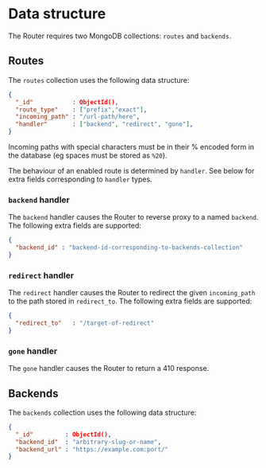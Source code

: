# Data structure

The Router requires two MongoDB collections: `routes` and `backends`.

## Routes

The `routes` collection uses the following data structure:

```json
{
  "_id"           : ObjectId(),
  "route_type"    : ["prefix","exact"],
  "incoming_path" : "/url-path/here",
  "handler"       : ["backend", "redirect", "gone"],
}
```

Incoming paths with special characters must be in their % encoded form in the
database (eg spaces must be stored as `%20`).

The behaviour of an enabled route is determined by `handler`. See below for
extra fields corresponding to `handler` types.

### `backend` handler

The `backend` handler causes the Router to reverse proxy to a named
`backend`. The following extra fields are supported:

```json
{
  "backend_id" : "backend-id-corresponding-to-backends-collection"
}
```

### `redirect` handler

The `redirect` handler causes the Router to redirect the given
`incoming_path` to the path stored in `redirect_to`. The following
extra fields are supported:

```json
{
  "redirect_to"   : "/target-of-redirect"
}
```

### `gone` handler

The `gone` handler causes the Router to return a 410 response.

## Backends

The `backends` collection uses the following data structure:

```json
{
  "_id"         : ObjectId(),
  "backend_id"  : "arbitrary-slug-or-name",
  "backend_url" : "https://example.com:port/"
}
```
